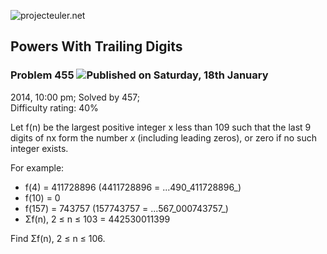 ![projecteuler.net](images/print_page_logo.png)

## Powers With Trailing Digits

### Problem 455 ![](images/icon_info.png)Published on Saturday, 18th January
2014, 10:00 pm; Solved by 457;  
Difficulty rating: 40%

Let f(n) be the largest positive integer x less than 109 such that the last 9
digits of nx form the number _x_ (including leading zeros), or zero if no such
integer exists.

For example:

  * f(4) = 411728896 (4411728896 = ...490_411728896_) 
  * f(10) = 0
  * f(157) = 743757 (157743757 = ...567_000743757_)
  * Σf(n), 2 ≤ n ≤ 103 = 442530011399

Find Σf(n), 2 ≤ n ≤ 106.

  
  


